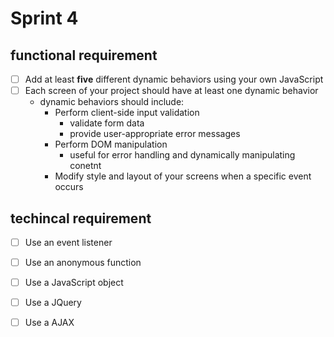# Sprint 4

## functional requirement
- [ ] Add at least **five** different dynamic behaviors using your own JavaScript
- [ ] Each screen of your project should have at least one dynamic behavior
    - dynamic behaviors should include:
        * Perform client-side input validation
            - validate form data
            - provide user-appropriate error messages
        * Perform DOM manipulation
            - useful for error handling and dynamically manipulating conetnt
        * Modify style and layout of your screens when a specific event occurs

## techincal requirement
- [ ] Use an event listener
- [ ] Use an anonymous function
- [ ] Use a JavaScript object
- [ ] Use a JQuery
- [ ] Use a AJAX



